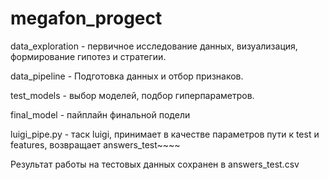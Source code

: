 # megafon_progect

data_exploration - первичное исследование данных, визуализация, формирование гипотез и стратегии.

data_pipeline - Подготовка данных и отбор признаков.

test_models - выбор моделей, подбор гиперпараметров.

final_model - пайплайн финальной подели

luigi_pipe.py - таск luigi, принимает в качестве параметров пути к test и features, возвращает answers_test~~~~

Результат работы на тестовых данных сохранен в answers_test.csv